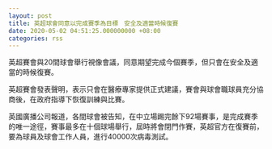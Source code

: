 ```yaml
---
layout: post
title: 英超球會同意以完成賽季為目標　安全及適當時候復賽
date: 2020-05-02 04:51:25.000000000 +08:00
categories: rss
---
```


英超賽會與20間球會舉行視像會議，同意期望完成今個賽季，但只會在安全及適當的時候復賽。

英超賽會發表聲明，表示只會在醫療專家提供正式建議，賽會與球會職球員充分協商後，在政府指導下恢復訓練與比賽。

英國廣播公司報道，各間球會被告知，在中立場踢完餘下92場賽事，是完成賽季的唯一途徑，賽事最多在十個球場舉行，屆時將會閉門作賽，英超官方在復賽前，要為球員及球會工作人員，進行40000次病毒測試。
